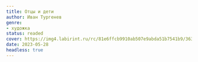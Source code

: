 ```yaml
---
title: Отцы и дети
author: Иван Тургенев
genre:
- художка
status: readed
cover: https://img4.labirint.ru/rc/81e6ffcb9910ab507e9abda51b7541b9/363x561q80/books49/484898/cover.jpg?1686224218
date: 2023-05-28
headless: true
---
```


